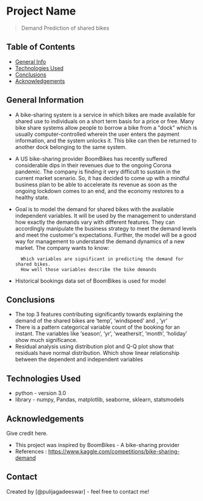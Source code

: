 # Project Name
> Demand Prediction of shared bikes


## Table of Contents
* [General Info](#general-information)
* [Technologies Used](#technologies-used)
* [Conclusions](#conclusions)
* [Acknowledgements](#acknowledgements)

<!-- You can include any other section that is pertinent to your problem -->

## General Information
- A bike-sharing system is a service in which bikes are made available for shared use to individuals on a short term basis for a price or free. Many bike share systems allow people   to borrow a bike from a "dock" which is usually computer-controlled wherein the user enters the payment information, and the system unlocks it. This bike can then be returned to another dock belonging to the same system.

- A US bike-sharing provider BoomBikes has recently suffered considerable dips in their revenues due to the ongoing Corona pandemic. The company is finding it very difficult to sustain in the current market scenario. So, it has decided to come up with a mindful business plan to be able to accelerate its revenue as soon as the ongoing lockdown comes to an end, and the economy restores to a healthy state.

- Goal is to model the demand for shared bikes with the available independent variables. It will be used by the management to understand how exactly the demands vary with different features. They can accordingly manipulate the business strategy to meet the demand levels and meet the customer's expectations. Further, the model will be a good way for management to understand the demand dynamics of a new market. 
     The company wants to know:

        Which variables are significant in predicting the demand for shared bikes.
        How well those variables describe the bike demands  

- Historical bookings data set of BoomBikes is used for model

<!-- You don't have to answer all the questions - just the ones relevant to your project. -->

## Conclusions
- The top 3 features contributing significantly towards explaining the demand of the shared bikes are ‘temp’, ‘windspeed’ and , ‘yr’
- There is a pattern categorical variable count of the booking for an instant. The variables like ‘season’, ‘yr’, ‘weathersit’, ‘month’, ‘holiday’ show much significance.
- Residual analysis using distribution plot and Q-Q plot show that residuals have normal distribution. Which show linear relationship between the dependent and independent variables


<!-- You don't have to answer all the questions - just the ones relevant to your project. -->


## Technologies Used
- python - version 3.0
- library - numpy, Pandas, matplotlib, seaborne, sklearn, statsmodels


<!-- As the libraries versions keep on changing, it is recommended to mention the version of library used in this project -->

## Acknowledgements
Give credit here.
- This project was inspired by BoomBikes - A bike-sharing provider
- References : https://www.kaggle.com/competitions/bike-sharing-demand




## Contact
Created by [@pulijagadeeswar] - feel free to contact me!

